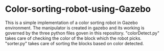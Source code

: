 # Color-sorting-robot-using-Gazebo
This is a simple implementation of a color sorting robot in Gazebo environment.
The manipulator is created in gazebo and its working is governed by the three python files goven in this repository. "colorDetect.py" takes care of checking the color of the block which the robot picks.
"sorter.py" takes care of sorting the blocks based on color detected.
